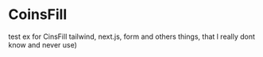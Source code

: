 # CoinsFill
test ex for CinsFill tailwind, next.js, form and others things, that l really dont know and never use)
